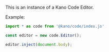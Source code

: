 This is an instance of a Kano Code Editor.

Example:

```js
import * as code from '@kano/code/index.js'

const editor = new code.Editor();

editor.inject(document.body);
```
